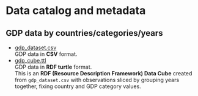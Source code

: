 # Data catalog and metadata

## GDP data by countries/categories/years
- [gdp_dataset.csv](https://github.com/tijana-stankovic/NDBI046/blob/main/class10/gdp_dataset.csv)  
  GDP data in **CSV** format.
- [gdp_cube.ttl](https://github.com/tijana-stankovic/NDBI046/blob/main/class10/gdp_cube.ttl)  
  GDP data in **RDF turtle** format.  
  This is an **RDF (Resource Description Framework) Data Cube** created from `gdp_dataset.csv` with observations sliced by grouping years together, fixing country and GDP category values. 
